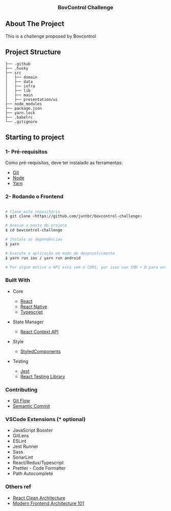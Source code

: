<!-- PROJECT LOGO -->
<br />
<p align="center">
  <!-- <a href="">
    <img src="images/logo.png" alt="Logo" width="80" height="80">
  </a> -->


  <h3 align="center">BovControl Challenge</h3>

</p>

<!-- ABOUT THE PROJECT -->

## About The Project

This is a challenge proposed by Bovcontrol

## Project Structure

```
├── .github
├── .husky
├── src
│   ├── domain
│   ├── data
│   ├── infra
│   ├── lib
│   ├── main
│   ├── presentation/ui
├── node_modules
├── package.json
├── yarn.lock
├── .babelrc
└── .gitignore
```


## Starting to project

### 1- Pré-requisitos

Como pré-requisitos, deve ter instalado as ferramentas:

- [Git](https://git-scm.com/)
- [Node](https://nodejs.org/en/)
- [Yarn](https://yarnpkg.com/getting-started/install)

### 2- Rodando o Frontend

```bash

# Clone este repositório
$ git clone <https://github.com/juntbr/bovcontrol-challenge>

# Acesse a pasta do projeto
$ cd bovcontrol-challenge

# Instale as dependências
$ yarn

# Execute a aplicação em modo de desenvolvimento
$ yarn run ios / yarn run android

# Por algum motivo a API está sem o CORS, por isso use CMD + D para entrar no modo de desenvolvimento

```

### Built With

- Core

  - [React](https://pt-br.reactjs.org/)
  - [React Native](https://reactnative.dev/)
  - [Typescript](https://www.typescriptlang.org/)

- State Manager

  - [React Context API](https://pt-br.reactjs.org/docs/context.html)

- Style

  - [StyledComponents](https://styled-components.com/docs/basics)

- Testing
  - [Jest](https://jestjs.io/)
  - [React Testing Library](https://testing-library.com/docs/react-testing-library/intro/)

### Contributing

- [Git Flow](https://www.atlassian.com/br/git/tutorials/comparing-workflows/gitflow-workflow)
- [Semantic Commit](https://www.conventionalcommits.org/en/v1.0.0/)

### VSCode Extensions (\* optional)

- JavaScript Booster
- GitLens
- ESLint
- Jest Runner
- Sass
- SonarLint
- React/Redux/Typescript
- Prettier - Code Formatter
- Path Autocomplete

### Others ref

- [React Clean Architecture](https://dev.to/bespoyasov/clean-architecture-on-frontend-4311)
- [Modern Frontend Architecture 101](https://medium.com/js-dojo/modern-frontend-architecture-101-f9c88c20ea20)
